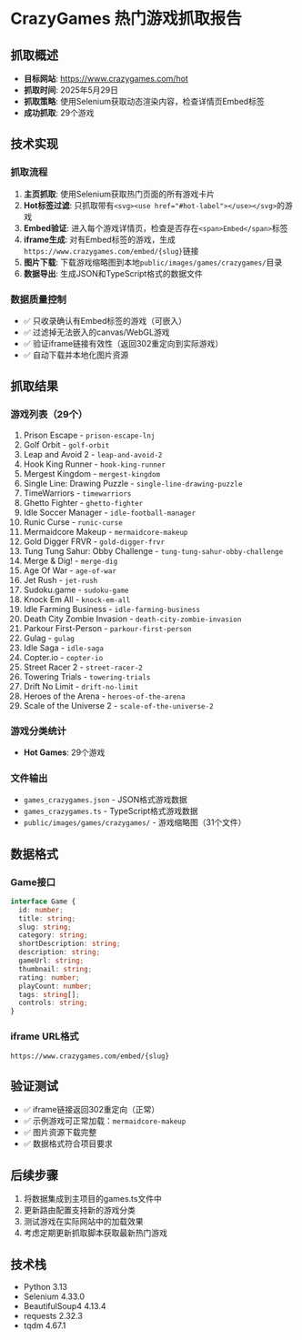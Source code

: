 # CrazyGames 热门游戏抓取报告

## 抓取概述
- **目标网站**: https://www.crazygames.com/hot
- **抓取时间**: 2025年5月29日
- **抓取策略**: 使用Selenium获取动态渲染内容，检查详情页Embed标签
- **成功抓取**: 29个游戏

## 技术实现

### 抓取流程
1. **主页抓取**: 使用Selenium获取热门页面的所有游戏卡片
2. **Hot标签过滤**: 只抓取带有`<svg><use href="#hot-label"></use></svg>`的游戏
3. **Embed验证**: 进入每个游戏详情页，检查是否存在`<span>Embed</span>`标签
4. **iframe生成**: 对有Embed标签的游戏，生成`https://www.crazygames.com/embed/{slug}`链接
5. **图片下载**: 下载游戏缩略图到本地`public/images/games/crazygames/`目录
6. **数据导出**: 生成JSON和TypeScript格式的数据文件

### 数据质量控制
- ✅ 只收录确认有Embed标签的游戏（可嵌入）
- ✅ 过滤掉无法嵌入的canvas/WebGL游戏
- ✅ 验证iframe链接有效性（返回302重定向到实际游戏）
- ✅ 自动下载并本地化图片资源

## 抓取结果

### 游戏列表（29个）
1. Prison Escape - `prison-escape-lnj`
2. Golf Orbit - `golf-orbit`
3. Leap and Avoid 2 - `leap-and-avoid-2`
4. Hook King Runner - `hook-king-runner`
5. Mergest Kingdom - `mergest-kingdom`
6. Single Line: Drawing Puzzle - `single-line-drawing-puzzle`
7. TimeWarriors - `timewarriors`
8. Ghetto Fighter - `ghetto-fighter`
9. Idle Soccer Manager - `idle-football-manager`
10. Runic Curse - `runic-curse`
11. Mermaidcore Makeup - `mermaidcore-makeup`
12. Gold Digger FRVR - `gold-digger-frvr`
13. Tung Tung Sahur: Obby Challenge - `tung-tung-sahur-obby-challenge`
14. Merge & Dig! - `merge-dig`
15. Age Of War - `age-of-war`
16. Jet Rush - `jet-rush`
17. Sudoku.game - `sudoku-game`
18. Knock Em All - `knock-em-all`
19. Idle Farming Business - `idle-farming-business`
20. Death City Zombie Invasion - `death-city-zombie-invasion`
21. Parkour First-Person - `parkour-first-person`
22. Gulag - `gulag`
23. Idle Saga - `idle-saga`
24. Copter.io - `copter-io`
25. Street Racer 2 - `street-racer-2`
26. Towering Trials - `towering-trials`
27. Drift No Limit - `drift-no-limit`
28. Heroes of the Arena - `heroes-of-the-arena`
29. Scale of the Universe 2 - `scale-of-the-universe-2`

### 游戏分类统计
- **Hot Games**: 29个游戏

### 文件输出
- `games_crazygames.json` - JSON格式游戏数据
- `games_crazygames.ts` - TypeScript格式游戏数据
- `public/images/games/crazygames/` - 游戏缩略图（31个文件）

## 数据格式

### Game接口
```typescript
interface Game {
  id: number;
  title: string;
  slug: string;
  category: string;
  shortDescription: string;
  description: string;
  gameUrl: string;
  thumbnail: string;
  rating: number;
  playCount: number;
  tags: string[];
  controls: string;
}
```

### iframe URL格式
```
https://www.crazygames.com/embed/{slug}
```

## 验证测试
- ✅ iframe链接返回302重定向（正常）
- ✅ 示例游戏可正常加载：`mermaidcore-makeup`
- ✅ 图片资源下载完整
- ✅ 数据格式符合项目要求

## 后续步骤
1. 将数据集成到主项目的games.ts文件中
2. 更新路由配置支持新的游戏分类
3. 测试游戏在实际网站中的加载效果
4. 考虑定期更新抓取脚本获取最新热门游戏

## 技术栈
- Python 3.13
- Selenium 4.33.0
- BeautifulSoup4 4.13.4
- requests 2.32.3
- tqdm 4.67.1 